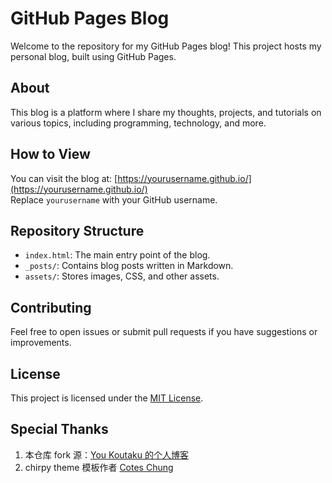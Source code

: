 # GitHub Pages Blog

Welcome to the repository for my GitHub Pages blog! This project hosts my personal blog, built using GitHub Pages.

## About

This blog is a platform where I share my thoughts, projects, and tutorials on various topics, including programming, technology, and more.

## How to View

You can visit the blog at: [https://yourusername.github.io/](https://yourusername.github.io/)  
Replace `yourusername` with your GitHub username.

## Repository Structure

- `index.html`: The main entry point of the blog.
- `_posts/`: Contains blog posts written in Markdown.
- `assets/`: Stores images, CSS, and other assets.

## Contributing

Feel free to open issues or submit pull requests if you have suggestions or improvements.

## License

This project is licensed under the [MIT License](LICENSE).

## Special Thanks

1. 本仓库 fork 源：[You Koutaku 的个人博客](https://youkoutaku.github.io/)
2. chirpy theme 模板作者 [Cotes Chung](https://github.com/cotes2020)